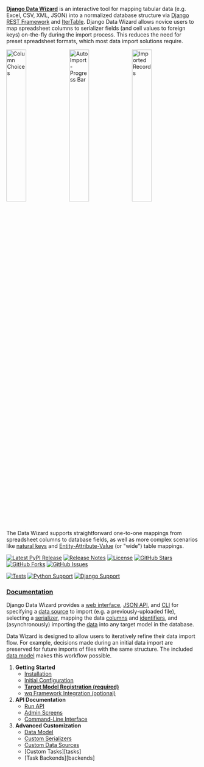 [**Django Data Wizard**][Django Data Wizard] is an interactive tool for mapping tabular data (e.g. Excel, CSV, XML, JSON) into a normalized database structure via [Django REST Framework] and [IterTable].  Django Data Wizard allows novice users to map spreadsheet columns to serializer fields (and cell values to foreign keys) on-the-fly during the import process.  This reduces the need for preset spreadsheet formats, which most data import solutions require.

<img width="32%"
     alt="Column Choices"
     src="https://django-data-wizard.wq.io/images/02-columns.png">
<img width="32%"
     alt="Auto Import - Progress Bar"
     src="https://django-data-wizard.wq.io/images/08-data75.png">
<img width="32%"
     alt="Imported Records"
     src="https://django-data-wizard.wq.io/images/10-records.png">

The Data Wizard supports straightforward one-to-one mappings from spreadsheet columns to database fields, as well as more complex scenarios like [natural keys] and [Entity-Attribute-Value] (or "wide") table mappings.

[![Latest PyPI Release](https://img.shields.io/pypi/v/data-wizard.svg)](https://pypi.org/project/data-wizard)
[![Release Notes](https://img.shields.io/github/release/wq/django-data-wizard.svg)](https://github.com/wq/django-data-wizard/releases)
[![License](https://img.shields.io/pypi/l/data-wizard.svg)](https://github.com/wq/django-data-wizard/blob/master/LICENSE)
[![GitHub Stars](https://img.shields.io/github/stars/wq/django-data-wizard.svg)](https://github.com/wq/django-data-wizard/stargazers)
[![GitHub Forks](https://img.shields.io/github/forks/wq/django-data-wizard.svg)](https://github.com/wq/django-data-wizard/network)
[![GitHub Issues](https://img.shields.io/github/issues/wq/django-data-wizard.svg)](https://github.com/wq/django-data-wizard/issues)

[![Tests](https://github.com/wq/django-data-wizard/actions/workflows/test.yml/badge.svg)](https://github.com/wq/django-data-wizard/actions/workflows/test.yml)
[![Python Support](https://img.shields.io/pypi/pyversions/data-wizard.svg)](https://pypi.org/project/data-wizard)
[![Django Support](https://img.shields.io/pypi/djversions/data-wizard.svg)](https://pypi.org/project/data-wizard)

### [Documentation]

Django Data Wizard provides a [web interface][workflow], [JSON API][api], and [CLI][cli] for specifying a [data source][sources] to import (e.g. a previously-uploaded file), selecting a [serializer][serializers], mapping the data [columns] and [identifiers][ids], and (asynchronously) importing the [data] into any target model in the database.

Data Wizard is designed to allow users to iteratively refine their data import flow.  For example, decisions made during an initial data import are preserved for future imports of files with the same structure.  The included [data model][models] makes this workflow possible. 

 1. **Getting Started**
    * [Installation][installation]
    * [Initial Configuration][initial-configuration]
    * [**Target Model Registration (required)**][target-model-registration]
    * [wq Framework Integration (optional)][wq-setup]
 2. **API Documentation**
    * [Run API][api]
    * [Admin Screens][admin]
    * [Command-Line Interface][cli]
 3. **Advanced Customization**
    * [Data Model][models]
    * [Custom Serializers][serializers]
    * [Custom Data Sources][sources]
    * [Custom Tasks][tasks]
    * [Task Backends][backends]


[Django Data Wizard]: https://django-data-wizard.wq.io/
[IterTable]: https://django-data-wizard.wq.io/itertable/
[Django REST Framework]: http://www.django-rest-framework.org/
[natural keys]: https://github.com/wq/django-natural-keys
[Entity-Attribute-Value]: https://wq.io/guides/eav-vs-relational

[Documentation]: https://django-data-wizard.wq.io/

[workflow]: https://django-data-wizard.wq.io/guides/using-django-data-wizard
[api]: https://django-data-wizard.wq.io/api/
[admin]: https://django-data-wizard.wq.io/api/admin
[cli]: https://django-data-wizard.wq.io/api/cli

[installation]: https://django-data-wizard.wq.io/overview/setup#installation
[initial-configuration]: https://django-data-wizard.wq.io/overview/setup#initial-configuration
[target-model-registration]: https://django-data-wizard.wq.io/overview/setup#target-model-registration
[wq-setup]: https://django-data-wizard.wq.io/overview/wq-setup

[sources]: https://django-data-wizard.wq.io/config/sources
[serializers]: https://django-data-wizard.wq.io/config/serializers
[columns]: https://django-data-wizard.wq.io/api/columns
[ids]: https://django-data-wizard.wq.io/api/ids
[data]: https://django-data-wizard.wq.io/api/data
[models]: https://django-data-wizard.wq.io/config/models

